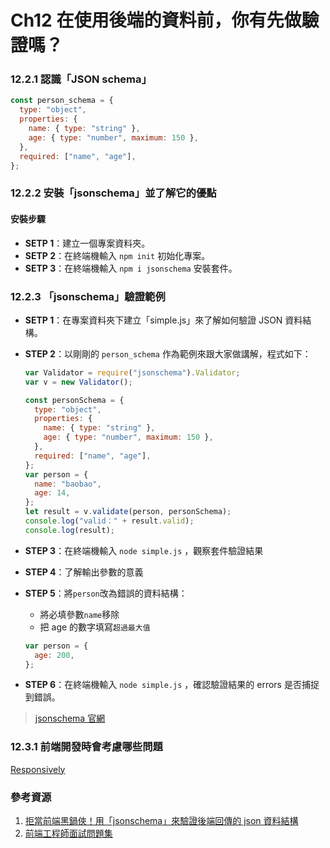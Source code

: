 # Ch12 在使用後端的資料前，你有先做驗證嗎？

### 12.2.1 認識「JSON schema」

```js
const person_schema = {
  type: "object",
  properties: {
    name: { type: "string" },
    age: { type: "number", maximum: 150 },
  },
  required: ["name", "age"],
};
```

### 12.2.2 安裝「jsonschema」並了解它的優點

#### 安裝步驟

- **SETP 1**：建立一個專案資料夾。
- **SETP 2**：在終端機輸入 `npm init` 初始化專案。
- **SETP 3**：在終端機輸入 `npm i jsonschema` 安裝套件。

### 12.2.3 「jsonschema」驗證範例

- **SETP 1**：在專案資料夾下建立「simple.js」來了解如何驗證 JSON 資料結構。
- **STEP 2**：以剛剛的 `person_schema` 作為範例來跟大家做講解，程式如下：

  ```js
  var Validator = require("jsonschema").Validator;
  var v = new Validator();

  const personSchema = {
    type: "object",
    properties: {
      name: { type: "string" },
      age: { type: "number", maximum: 150 },
    },
    required: ["name", "age"],
  };
  var person = {
    name: "baobao",
    age: 14,
  };
  let result = v.validate(person, personSchema);
  console.log("valid：" + result.valid);
  console.log(result);
  ```

- **STEP 3**：在終端機輸入 `node simple.js` ，觀察套件驗證結果
- **STEP 4**：了解輸出參數的意義
- **STEP 5**：將`person`改為錯誤的資料結構：

  - 將必填參數`name`移除
  - 把 age 的數字填寫`超過最大值`

  ```js
  var person = {
    age: 200,
  };
  ```

- **STEP 6**：在終端機輸入 `node simple.js` ，確認驗證結果的 errors 是否捕捉到錯誤。

> [jsonschema 官網](https://www.npmjs.com/package/jsonschema)

### 12.3.1 前端開發時會考慮哪些問題

[Responsively](https://medium.com/dean-lin/de5f9efe9f4c)

### 參考資源

1. [拒當前端黑鍋俠！用「jsonschema」來驗證後端回傳的 json 資料結構](https://medium.com/dean-lin/a0940809a394#08eb)
2. [前端工程師面試問題集](https://h5bp.org/Front-end-Developer-Interview-Questions/translations/chinese-traditional/)

